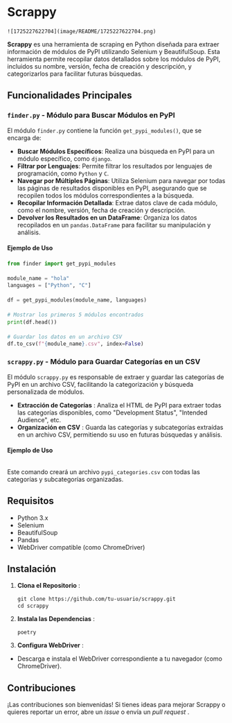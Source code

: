 # Scrappy

    ![1725227622704](image/README/1725227622704.png)

**Scrappy** es una herramienta de scraping en Python diseñada para extraer información de módulos de PyPI utilizando Selenium y BeautifulSoup. Esta herramienta permite recopilar datos detallados sobre los módulos de PyPI, incluidos su nombre, versión, fecha de creación y descripción, y categorizarlos para facilitar futuras búsquedas.

## Funcionalidades Principales

### `finder.py` - Módulo para Buscar Módulos en PyPI

El módulo `finder.py` contiene la función `get_pypi_modules()`, que se encarga de:

- **Buscar Módulos Específicos**: Realiza una búsqueda en PyPI para un módulo específico, como `django`.
- **Filtrar por Lenguajes**: Permite filtrar los resultados por lenguajes de programación, como `Python` y `C`.
- **Navegar por Múltiples Páginas**: Utiliza Selenium para navegar por todas las páginas de resultados disponibles en PyPI, asegurando que se recopilen todos los módulos correspondientes a la búsqueda.
- **Recopilar Información Detallada**: Extrae datos clave de cada módulo, como el nombre, versión, fecha de creación y descripción.
- **Devolver los Resultados en un DataFrame**: Organiza los datos recopilados en un `pandas.DataFrame` para facilitar su manipulación y análisis.

#### Ejemplo de Uso

```python
from finder import get_pypi_modules

module_name = "hola"
languages = ["Python", "C"]

df = get_pypi_modules(module_name, languages)

# Mostrar los primeros 5 módulos encontrados
print(df.head())

# Guardar los datos en un archivo CSV
df.to_csv(f"{module_name}.csv", index=False)
```

### `scrappy.py` - Módulo para Guardar Categorías en un CSV

El módulo `scrappy.py` es responsable de extraer y guardar las categorías de PyPI en un archivo CSV, facilitando la categorización y búsqueda personalizada de módulos.

* **Extracción de Categorías** : Analiza el HTML de PyPI para extraer todas las categorías disponibles, como "Development Status", "Intended Audience", etc.
* **Organización en CSV** : Guarda las categorías y subcategorías extraídas en un archivo CSV, permitiendo su uso en futuras búsquedas y análisis.

#### Ejemplo de Uso

```

```

Este comando creará un archivo `pypi_categories.csv` con todas las categorías y subcategorías organizadas.

## Requisitos

* Python 3.x
* Selenium
* BeautifulSoup
* Pandas
* WebDriver compatible (como ChromeDriver)

## Instalación

1. **Clona el Repositorio** :

   ```
   git clone https://github.com/tu-usuario/scrappy.git
   cd scrappy

   ```
2. **Instala las Dependencias** :

   ```
   poetry 
   ```
3. **Configura WebDriver** :

* Descarga e instala el WebDriver correspondiente a tu navegador (como ChromeDriver).

## Contribuciones

¡Las contribuciones son bienvenidas! Si tienes ideas para mejorar Scrappy o quieres reportar un error, abre un *issue* o envía un  *pull request* .
